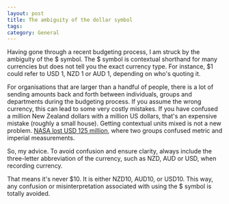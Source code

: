 ```yaml
---
layout: post
title: The ambiguity of the dollar symbol
tags: 
category: General
---
```


Having gone through a recent budgeting process, I am struck by the ambiguity of the $ symbol. The $ symbol is contextual shorthand for many currencies but does not tell you the exact currency type. For instance, $1 could refer to USD 1, NZD 1 or AUD 1, depending on who's quoting it. 

For organisations that are larger than a handful of people, there is a lot of sending amounts back and forth between individuals, groups and departments during the budgeting process. If you assume the wrong currency, this can lead to some very costly mistakes. If you have confused a million New Zealand dollars with a million US dollars, that's an expensive mistake (roughly a small house). Getting contextual units mixed is not a new problem. [NASA lost USD 125 million](https://www.simscale.com/blog/nasa-mars-climate-orbiter-metric), where two groups confused metric and imperial measurements.

So, my advice. To avoid confusion and ensure clarity, always include the three-letter abbreviation of the currency, such as NZD, AUD or USD, when recording currency. 

That means it's never $10. It is either NZD10, AUD10, or USD10. This way, any confusion or misinterpretation associated with using the $ symbol is totally avoided.  
